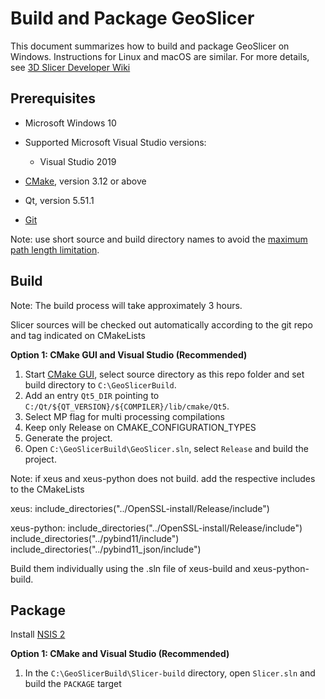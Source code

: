 Build and Package GeoSlicer
==============================

This document summarizes how to build and package GeoSlicer on Windows. Instructions for Linux and macOS are similar.
For more details, see [3D Slicer Developer Wiki](http://wiki.slicer.org/slicerWiki/index.php/Documentation/Nightly/Developers)

Prerequisites 
-------------

* Microsoft Windows 10

* Supported Microsoft Visual Studio versions:
	* Visual Studio 2019

* [CMake](http://cmake.org/cmake/resources/software.html), version 3.12 or above

* Qt, version 5.51.1

* [Git](http://git-scm.com/downloads)

Note: use short source and build directory names to avoid the [maximum path length limitation](http://msdn.microsoft.com/en-us/library/windows/desktop/aa365247%28v=vs.85%29.aspx#maxpath).

Build
-----
Note: The build process will take approximately 3 hours.

Slicer sources will be checked out automatically according to the git repo and tag indicated on CMakeLists

<b>Option 1: CMake GUI and Visual Studio (Recommended)</b>

1. Start [CMake GUI](https://cmake.org/runningcmake/), select source directory as this repo folder and set build directory to `C:\GeoSlicerBuild`.
2. Add an entry `Qt5_DIR` pointing to `C:/Qt/${QT_VERSION}/${COMPILER}/lib/cmake/Qt5`.
3. Select MP flag for multi processing compilations
4. Keep only Release on CMAKE_CONFIGURATION_TYPES
5. Generate the project.
6. Open `C:\GeoSlicerBuild\GeoSlicer.sln`, select `Release` and build the project.

Note: if xeus and xeus-python does not build. add the respective includes to the CMakeLists

xeus:
	include_directories("../OpenSSL-install/Release/include")

xeus-python:
	include_directories("../OpenSSL-install/Release/include")
	include_directories("../pybind11/include")
	include_directories("../pybind11_json/include")

Build them individually using the .sln file of xeus-build and xeus-python-build. 

Package
-------

Install [NSIS 2](http://sourceforge.net/projects/nsis/files/)

<b>Option 1: CMake and Visual Studio (Recommended)</b>

1. In the `C:\GeoSlicerBuild\Slicer-build` directory, open `Slicer.sln` and build the `PACKAGE` target
